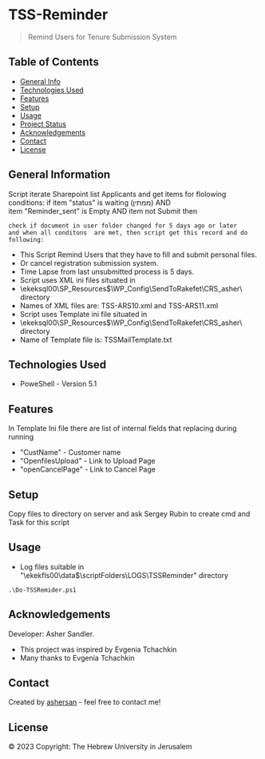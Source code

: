 # TSS-Reminder

> Remind Users for Tenure Submission System

## Table of Contents
* [General Info](#general-information)
* [Technologies Used](#technologies-used)
* [Features](#features)
* [Setup](#setup)
* [Usage](#usage)
* [Project Status](#project-status)
* [Acknowledgements](#acknowledgements)
* [Contact](#contact)
* [License](#license)
<!-- * [License](#license) -->


## General Information
Script iterate Sharepoint list Applicants and get items for flolowing conditions:
if item "status" is waiting (ממתין) AND  
	item "Reminder_sent" is Empty AND
	item not Submit then
	
	check if document in user folder changed for 5 days ago or later
	and when all conditons  are met, then script get this record and do following:
	
	 
	
	
- This Script Remind Users that they have to fill and submit personal files.
- Or cancel registration submission system.
- Time Lapse from last unsubmitted process is 5 days.
- Script uses XML ini files situated in 
- \\ekeksql00\SP_Resources$\WP_Config\SendToRakefet\CRS_asher\ directory
- Names of XML files are: TSS-ARS10.xml and TSS-ARS11.xml
- Script uses Template ini file situated in 
- \\ekeksql00\SP_Resources$\WP_Config\SendToRakefet\CRS_asher\ directory
- Name of Template file is: TSSMailTemplate.txt


<!-- You don't have to answer all the questions - just the ones relevant to your project. -->


## Technologies Used
- PoweShell - Version 5.1


## Features
In Template Ini  file there are list of internal fields that replacing during running
- "CustName" - Customer name
- "OpenfilesUpload" - Link to Upload Page
- "openCancelPage"  - Link to Cancel Page




## Setup
Copy files to directory on server and ask Sergey Rubin to create cmd and Task for this script

## Usage
- Log files suitable in "\\ekekfls00\data$\scriptFolders\LOGS\TSSReminder" directory

`.\Do-TSSRemider.ps1`




## Acknowledgements
Developer: Asher Sandler. 

- This project was inspired by Evgenia Tchachkin
- Many thanks to Evgenia Tchachkin


## Contact
Created by [ashersan](mailto:ashersan@savion.huji.ac.il) - feel free to contact me!


<!-- Optional -->
## License 
© 2023 Copyright: The Hebrew University in Jerusalem
<!-- This project is open source and available under the [... License](). -->

<!-- You don't have to include all sections - just the one's relevant to your project -->